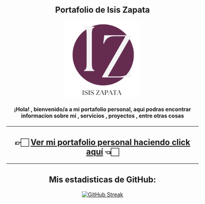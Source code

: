 <div align="center">
  
 ## Portafolio de Isis Zapata
  
<img src=https://github.com/isinicolle/isinicolle.github.io/blob/main/assets/img/logos/isiszapata-logo.png width="200px">


  <h4>¡Hola! , bienvenido/a a mi portafolio personal, aqui podras encontrar informacion sobre mi , servicios , proyectos , entre otras cosas</h4> 
 
 ___________
 
 ## 👉🏻 [Ver mi portafolio personal haciendo click aquí](https://isinicolle.github.io/) 👈🏻
  
   ___________
     
## Mis estadisticas de GitHub:
  
[![GitHub Streak](http://github-readme-streak-stats.herokuapp.com?user=isinicolle&theme=dark&hide_border=true&date_format=M%20j%5B%2C%20Y%5D&locale=es&sideNums=FCB1C76A&background=000000&border=8A97DD&stroke=DD9ED2&currStreakNum=9BCBDD8B&currStreakLabel=17DDAF&sideLabels=17DDAF&dates=DDDDDD)](https://git.io/streak-stats)

</div>
